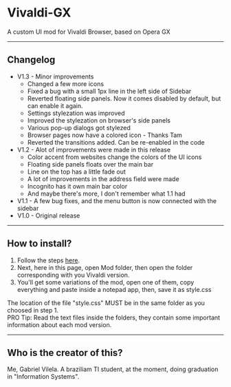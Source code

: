 # Vivaldi-GX
A custom UI mod for Vivaldi Browser, based on Opera GX
<hr>
<h2>Changelog</h2>
<ul>
  <li>V1.3 - Minor improvements
    <ul>
      <li>Changed a few more icons</li>
      <li>Fixed a bug with a small 1px line in the left side of Sidebar</li>
      <li>Reverted floating side panels. Now it comes disabled by default, but can enable it again.</li>
      <li>Settings stylezation was improved</li>
      <li>Improved the stylezation on browser's side panels</li>
      <li>Various pop-up dialogs got stylezed</li>
      <li>Browser pages now have a colored icon - Thanks Tam</li>
      <li>Reverted the transitions added. Can be re-enabled in the code</li>
    </ul>
  </li>
  <li>V1.2 - Alot of improvements were made in this release
    <ul>
      <li>Color accent from websites change the colors of the UI icons</li>
      <li>Floating side panels floats over the main bar</li>
      <li>Line on the top has a little fade out</li>
      <li>A lot of improvements in the address field were made</li>
      <li>Incognito has it own main bar color</li>
      <li>And maybe there's more, I don't remember what 1.1 had</li>
    </ul>
  </li>
  <li>V1.1 - A few bug fixes, and the menu button is now connected with the sidebar</li>
  <li>V1.0 - Original release</li>
</ul>
<hr>
<h2>How to install?</h2>
<ol>
<li>Follow the steps <a href="https://forum.vivaldi.net/topic/10549/modding-vivaldi">here</a>.</li>
<li>Next, here in this page, open Mod folder, then open the folder corresponding with you Vivaldi version.</li>
<li>You'll get some variations of the mod, open one of them, copy everything and paste inside a notepad app, then, save it as style.css</li>
</ol>
The location of the file "style.css" MUST be in the same folder as you choosed in step 1.
<br>PRO Tip: Read the text files inside the folders, they contain some important information about each mod version.
<hr>
<h2>Who is the creator of this?</h2>
Me, Gabriel Vilela. A braziliam TI student, at the moment, doing graduation in "Information Systems".

